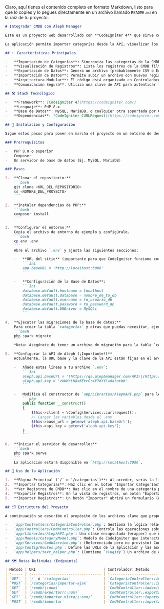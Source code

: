Claro, aquí tienes el contenido completo en formato Markdown, listo para que lo copies y lo pegues directamente en un archivo llamado `README.md` en la raíz de tu proyecto.

````markdown
# Integrador CMDB con Aleph Manager

Este es un proyecto web desarrollado con **CodeIgniter 4** que sirve como intermediario para gestionar registros de una CMDB (Base de Datos de Gestión de la Configuración) a través de la API de **Aleph Manager**.

La aplicación permite importar categorías desde la API, visualizar los registros de la CMDB asociados a cada categoría, y realizar operaciones de importación y exportación masiva de dichos registros mediante archivos (CSV, Excel).

## ✨ Características Principales

-   **Importación de Categorías**: Sincroniza las categorías de la CMDB desde la API de Aleph y las almacena en una base de datos local.
-   **Visualización de Registros**: Lista los registros de la CMDB filtrados por categoría.
-   **Exportación de Datos**: Genera un archivo (probablemente CSV o Excel) con todos los registros de una categoría específica.
-   **Importación de Datos**: Permite subir un archivo con nuevos registros o modificaciones para ser procesados y enviados a la API de Aleph.
-   **Arquitectura Modular**: El código está organizado en Controladores, Modelos, Librerías y Servicios, siguiendo las mejores prácticas de CodeIgniter.
-   **Comunicación Segura**: Utiliza una clave de API para autenticar las solicitudes contra Aleph Manager.

## 🛠️ Stack Tecnológico

-   **Framework**: [CodeIgniter 4](https://codeigniter.com/)
-   **Lenguaje**: PHP 8.x
-   **Base de Datos**: MySQL, MariaDB, o cualquier otra soportada por CodeIgniter.
-   **Dependencias**: [CodeIgniter CURLRequest](https://codeigniter.com/user_guide/libraries/curlrequest.html) para las llamadas a la API.

## 🚀 Instalación y Configuración

Sigue estos pasos para poner en marcha el proyecto en un entorno de desarrollo local.

### Prerrequisitos

-   PHP 8.0 o superior
-   Composer
-   Un servidor de base de datos (Ej. MySQL, MariaDB)

### Pasos

1.  **Clonar el repositorio:**
    ```bash
    git clone <URL_DEL_REPOSITORIO>
    cd <NOMBRE_DEL_PROYECTO>
    ```

2.  **Instalar dependencias de PHP:**
    ```bash
    composer install
    ```

3.  **Configurar el entorno:**
    Copia el archivo de entorno de ejemplo y configúralo.
    ```bash
    cp env .env
    ```
    Abre el archivo `.env` y ajusta las siguientes secciones:

    -   **URL del sitio** (importante para que CodeIgniter funcione correctamente):
        ```ini
        app.baseURL = 'http://localhost:8080'
        ```

    -   **Configuración de la Base de Datos**:
        ```ini
        database.default.hostname = localhost
        database.default.database = nombre_de_tu_db
        database.default.username = tu_usuario_db
        database.default.password = tu_password_db
        database.default.DBDriver = MySQLi
        ```

4.  **Ejecutar las migraciones de la base de datos:**
    Para crear la tabla `categorias` y otras que puedas necesitar, ejecuta el siguiente comando:
    ```bash
    php spark migrate
    ```
    *Nota: Asegúrate de tener un archivo de migración para la tabla `categorias`.*

5.  **Configurar la API de Aleph (¡Importante!)**
    Actualmente, la URL base y la clave de la API están fijas en el archivo `app/Libraries/AlephAPI.php`. **Se recomienda encarecidamente** moverlas al archivo `.env` por seguridad y flexibilidad.

    -   Añade estas líneas a tu archivo `.env`:
        ```ini
        aleph.api.baseUrl = '[https://qa.alephmanager.com/API/](https://qa.alephmanager.com/API/)'
        aleph.api.key = 'zkUMrLN8xKEtrCr4Y7hYfLw8k!utbb'
        ```

    -   Modifica el constructor de `app/Libraries/AlephAPI.php` para leer estas variables:
        ```php
        public function __construct()
        {
            $this->client = \Config\Services::curlrequest();
            // Cargar las variables desde el .env
            $this->base_url = getenv('aleph.api.baseUrl');
            $this->api_key = getenv('aleph.api.key');
        }
        ```

6.  **Iniciar el servidor de desarrollo:**
    ```bash
    php spark serve
    ```
    La aplicación estará disponible en `http://localhost:8080`.

## 📖 Uso de la Aplicación

1.  **Página Principal (`/` o `/categorias`)**: Al acceder, verás la lista de categorías almacenadas localmente. Si está vacía, puedes importarlas.
2.  **Importar Categorías**: Haz clic en el botón "Importar Categorías". Esto ejecutará una llamada AJAX al endpoint `/categorias/importar-ajax`, que traerá las categorías desde la API de Aleph y las guardará en tu base de datos.
3.  **Ver Registros de CMDB**: Haz clic en el nombre de una categoría para navegar a la vista `cmdb/{id}`. Esta página mostrará una tabla con todos los registros de la CMDB que pertenecen a esa categoría.
4.  **Exportar Registros**: En la vista de registros, un botón "Exportar" te permitirá descargar un archivo con todos los datos de esa vista.
5.  **Importar Registros**: Un botón "Importar" abrirá un formulario (o modal) para que puedas subir un archivo (`.csv`, `.xls`, `.xlsx`). Los datos del archivo serán procesados y enviados a la API de Aleph para crear o actualizar registros.

## 🗂️ Estructura del Proyecto

A continuación se describe el propósito de los archivos clave que proporcionaste:

-   `app/Controllers/CategoriaController.php`: Gestiona la lógica relacionada con las categorías: listarlas desde la base de datos local e importarlas desde la API.
-   `app/Controllers/CmdbController.php`: Controla las operaciones sobre los registros de la CMDB: visualización por categoría, exportación a archivo e importación desde archivo.
-   `app/Libraries/AlephAPI.php`: Una clase encapsulada (wrapper) que maneja toda la comunicación con la API externa de Aleph Manager. Centraliza los endpoints y la autenticación.
-   `app/Models/CategoryModel.php`: Modelo de CodeIgniter que interactúa con la tabla `categorias` de la base de datos. Incluye lógica para evitar la inserción de categorías duplicadas.
-   `app/Services/CmdbService.php`: (Referenciado pero no provisto) Contiene la lógica de negocio para procesar la exportación e importación de archivos, separando esta responsabilidad del controlador.
-   `app/Config/Routes.php`: Define las URLs de la aplicación y las asocia a los métodos de los controladores correspondientes.
-   `app/Helpers/text_helper.php`: (Contiene `slugify`) Un archivo de ayuda con funciones de utilidad. En este caso, para convertir texto a un formato amigable para URLs.

## 🗺️ Rutas Definidas (Endpoints)

| Método | URI                               | Controlador::Método                  | Descripción                                          |
| :----- | :-------------------------------- | :----------------------------------- | :--------------------------------------------------- |
| `GET`  | `/` ó `/categorias`               | `CategoriaController::index`         | Muestra la lista de categorías.                      |
| `POST` | `/categorias/importar-ajax`       | `CategoriaController::importarCategoriasAjax`  | Importa las categorías desde la API vía AJAX.        |
| `GET`  | `/cmdb/(:num)`                    | `CmdbController::index/$1`           | Muestra los registros de una categoría específica.   |
| `GET`  | `/cmdb/exportar/(:num)`           | `CmdbController::exportar/$1`        | Inicia la exportación de registros para una categoría. |
| `GET`  | `/cmdb/importar-vista/(:num)`     | `CmdbController::importarVista/$1`   | Muestra el formulario para importar archivos.        |
| `POST` | `/cmdb/importar`                  | `CmdbController::importar`           | Procesa el archivo subido para la importación.       |
````